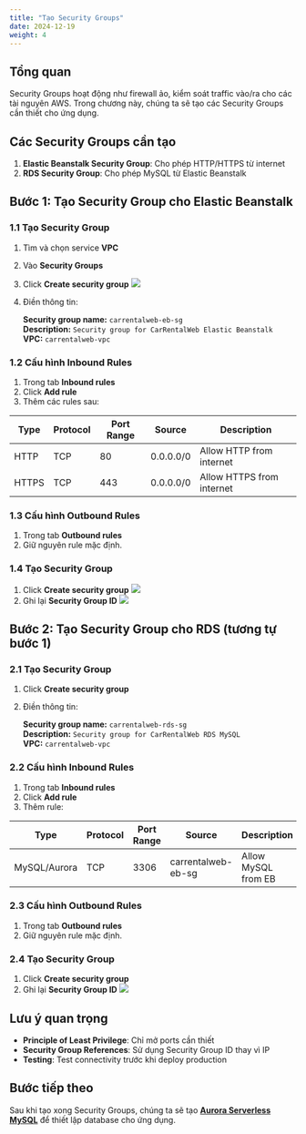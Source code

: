 ```yaml
---
title: "Tạo Security Groups"
date: 2024-12-19
weight: 4
---
```


## Tổng quan

Security Groups hoạt động như firewall ảo, kiểm soát traffic vào/ra cho các tài nguyên AWS. Trong chương này, chúng ta sẽ tạo các Security Groups cần thiết cho ứng dụng.

## Các Security Groups cần tạo

1. **Elastic Beanstalk Security Group**: Cho phép HTTP/HTTPS từ internet
2. **RDS Security Group**: Cho phép MySQL từ Elastic Beanstalk

## Bước 1: Tạo Security Group cho Elastic Beanstalk

### 1.1 Tạo Security Group
1. Tìm và chọn service **VPC**
2. Vào **Security Groups**
3. Click **Create security group**
![](/images/004/01.png)
4. Điền thông tin:

    **Security group name:** `carrentalweb-eb-sg`  
    **Description:** `Security group for CarRentalWeb Elastic Beanstalk`  
    **VPC:** `carrentalweb-vpc`

### 1.2 Cấu hình Inbound Rules
1. Trong tab **Inbound rules**
2. Click **Add rule**
3. Thêm các rules sau:

| Type | Protocol | Port Range | Source | Description |
|------|----------|------------|--------|-------------|
| HTTP | TCP | 80 | 0.0.0.0/0 | Allow HTTP from internet |
| HTTPS | TCP | 443 | 0.0.0.0/0 | Allow HTTPS from internet |

### 1.3 Cấu hình Outbound Rules
1. Trong tab **Outbound rules**
2. Giữ nguyên rule mặc định.

### 1.4 Tạo Security Group
1. Click **Create security group**
![](/images/004/02.png)
2. Ghi lại **Security Group ID**
![](/images/004/03.png)

## Bước 2: Tạo Security Group cho RDS (tương tự bước 1)

### 2.1 Tạo Security Group
1. Click **Create security group**
2. Điền thông tin:

    **Security group name:** `carrentalweb-rds-sg`  
    **Description:** `Security group for CarRentalWeb RDS MySQL`  
    **VPC:** `carrentalweb-vpc`

### 2.2 Cấu hình Inbound Rules
1. Trong tab **Inbound rules**
2. Click **Add rule**
3. Thêm rule:

| Type | Protocol | Port Range | Source | Description |
|------|----------|------------|--------|-------------|
| MySQL/Aurora | TCP | 3306 | carrentalweb-eb-sg | Allow MySQL from EB |

### 2.3 Cấu hình Outbound Rules
1. Trong tab **Outbound rules**
2. Giữ nguyên rule mặc định.

### 2.4 Tạo Security Group
1. Click **Create security group**
2. Ghi lại **Security Group ID**
![](/images/004/04.png)

## Lưu ý quan trọng

- **Principle of Least Privilege**: Chỉ mở ports cần thiết
- **Security Group References**: Sử dụng Security Group ID thay vì IP
- **Testing**: Test connectivity trước khi deploy production

## Bước tiếp theo

Sau khi tạo xong Security Groups, chúng ta sẽ tạo **[Aurora Serverless MySQL](../5-Tao-Aurora-Database/)** để thiết lập database cho ứng dụng. 

